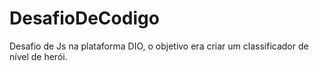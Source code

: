 # DesafioDeCodigo

Desafio de Js na plataforma DIO, o objetivo era criar um classificador de nível de herói.
